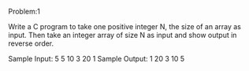 Problem:1

Write a C program to take one positive integer N, the size of an array as input. Then take an integer array of size
N as input and show output in reverse order.

Sample Input: 
5 5 10 3 20 1
Sample Output:
1 20 3 10 5
